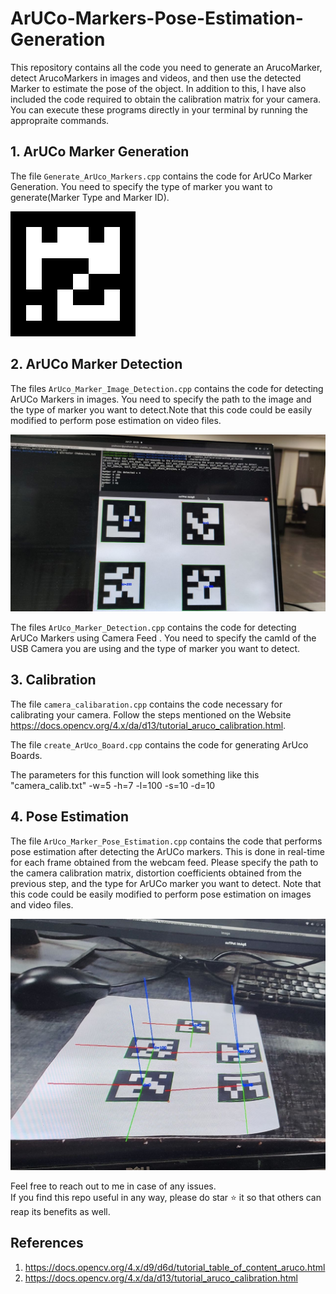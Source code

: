 # ArUCo-Markers-Pose-Estimation-Generation
This repository contains all the code you need to generate an ArucoMarker, detect ArucoMarkers in images and videos, and then use the detected Marker to estimate the pose of the object. In addition to this, I have also included the code required to obtain the calibration matrix for your camera.
You can execute these programs directly in your terminal by running the appropraite commands.

## 1. ArUCo Marker Generation
The file `Generate_ArUco_Markers.cpp` contains the code for ArUCo Marker Generation.
You need to specify the type of marker you want to generate(Marker Type and Marker ID).

<img src= Images/ArUcoMarker.png>

## 2. ArUCo Marker Detection
The files `ArUco_Marker_Image_Detection.cpp` contains the code for detecting
ArUCo Markers in images. You need to specify the path to the image and the type of marker you want to detect.Note that this code could be easily modified to perform 
pose estimation on video files.  

<img src="Images/Marker_Detection.jpg">

The files `ArUco_Marker_Detection.cpp` contains the code for detecting
ArUCo Markers using Camera Feed . You need to specify the camId of the USB Camera you are using and the type of marker you want to detect.

## 3. Calibration
The file `camera_calibaration.cpp` contains the code necessary for calibrating your camera.
Follow the steps mentioned on the Website https://docs.opencv.org/4.x/da/d13/tutorial_aruco_calibration.html.

The file `create_ArUco_Board.cpp` contains the code for generating ArUco Boards.

The parameters for this function will look something like this
"camera_calib.txt" -w=5 -h=7 -l=100 -s=10 -d=10

## 4. Pose Estimation  
The file `ArUco_Marker_Pose_Estimation.cpp` contains the code that performs pose estimation after detecting the 
ArUCo markers. This is done in real-time for each frame obtained from the webcam feed. Please specify 
the path to the camera calibration matrix, distortion coefficients obtained from the previous step, and
the type for ArUCo marker you want to detect. Note that this code could be easily modified to perform 
pose estimation on images and video files.  

<img src="Images/Pose_estimation.jpg">

Feel free to reach out to me in case of any issues.  
If you find this repo useful in any way, please do star ⭐️ it so that others can reap its benefits as well.

## References
1. https://docs.opencv.org/4.x/d9/d6d/tutorial_table_of_content_aruco.html
2. https://docs.opencv.org/4.x/da/d13/tutorial_aruco_calibration.html
